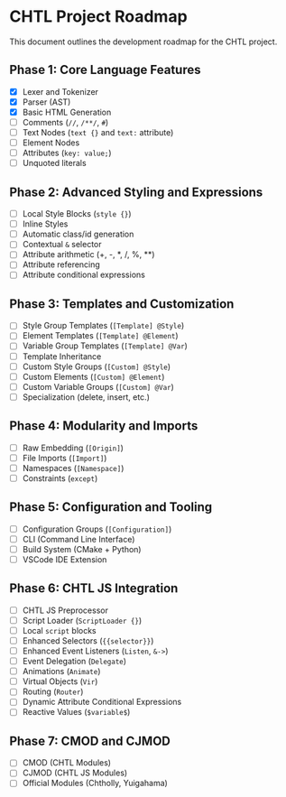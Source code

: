 # CHTL Project Roadmap

This document outlines the development roadmap for the CHTL project.

## Phase 1: Core Language Features

- [x] Lexer and Tokenizer
- [x] Parser (AST)
- [x] Basic HTML Generation
- [ ] Comments (`//`, `/**/`, `#`)
- [ ] Text Nodes (`text {}` and `text:` attribute)
- [ ] Element Nodes
- [ ] Attributes (`key: value;`)
- [ ] Unquoted literals

## Phase 2: Advanced Styling and Expressions

- [ ] Local Style Blocks (`style {}`)
- [ ] Inline Styles
- [ ] Automatic class/id generation
- [ ] Contextual `&` selector
- [ ] Attribute arithmetic (+, -, *, /, %, **)
- [ ] Attribute referencing
- [ ] Attribute conditional expressions

## Phase 3: Templates and Customization

- [ ] Style Group Templates (`[Template] @Style`)
- [ ] Element Templates (`[Template] @Element`)
- [ ] Variable Group Templates (`[Template] @Var`)
- [ ] Template Inheritance
- [ ] Custom Style Groups (`[Custom] @Style`)
- [ ] Custom Elements (`[Custom] @Element`)
- [ ] Custom Variable Groups (`[Custom] @Var`)
- [ ] Specialization (delete, insert, etc.)

## Phase 4: Modularity and Imports

- [ ] Raw Embedding (`[Origin]`)
- [ ] File Imports (`[Import]`)
- [ ] Namespaces (`[Namespace]`)
- [ ] Constraints (`except`)

## Phase 5: Configuration and Tooling

- [ ] Configuration Groups (`[Configuration]`)
- [ ] CLI (Command Line Interface)
- [ ] Build System (CMake + Python)
- [ ] VSCode IDE Extension

## Phase 6: CHTL JS Integration

- [ ] CHTL JS Preprocessor
- [ ] Script Loader (`ScriptLoader {}`)
- [ ] Local `script` blocks
- [ ] Enhanced Selectors (`{{selector}}`)
- [ ] Enhanced Event Listeners (`Listen`, `&->`)
- [ ] Event Delegation (`Delegate`)
- [ ] Animations (`Animate`)
- [ ] Virtual Objects (`Vir`)
- [ ] Routing (`Router`)
- [ ] Dynamic Attribute Conditional Expressions
- [ ] Reactive Values (`$variable$`)

## Phase 7: CMOD and CJMOD

- [ ] CMOD (CHTL Modules)
- [ ] CJMOD (CHTL JS Modules)
- [ ] Official Modules (Chtholly, Yuigahama)
